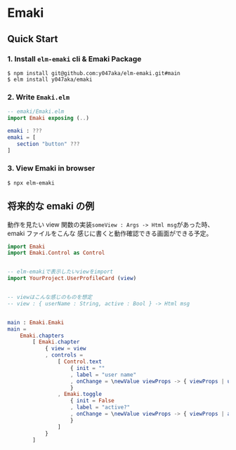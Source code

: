 # Emaki

## Quick Start

### 1. Install `elm-emaki` cli & Emaki Package

```shell
$ npm install git@github.com:y047aka/elm-emaki.git#main
$ elm install y047aka/emaki
```

### 2. Write `Emaki.elm`

```elm
-- emaki/Emaki.elm
import Emaki exposing (..)

emaki : ???
emaki = [
   section "button" ???
]
```

### 3. View Emaki in browser

```shell
$ npx elm-emaki
```

## 将来的な emaki の例

動作を見たい view 関数の実装`someView : Args -> Html msg`があった時、emaki ファイルをこんな
感じに書くと動作確認できる画面ができる予定。

```elm
import Emaki
import Emaki.Control as Control


-- elm-emakiで表示したいviewをimport
import YourProject.UserProfileCard (view)


-- viewはこんな感じのものを想定
-- view : { userName : String, active : Bool } -> Html msg


main : Emaki.Emaki
main =
    Emaki.chapters
        [ Emaki.chapter
            { view = view
            , controls =
                [ Control.text
                    { init = ""
                    , label = "user name"
                    , onChange = \newValue viewProps -> { viewProps | userName = newValue }
                    }
                , Emaki.toggle
                    { init = False
                    , label = "active?"
                    , onChange = \newValue viewProps -> { viewProps | active = newValue }
                    }
                ]
            }
        ]
```
